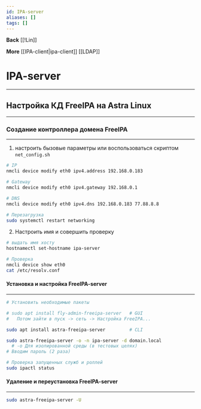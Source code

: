 ```yaml
---
id: IPA-server
aliases: []
tags: []
---
```

**Back**
    [[!Lin]]

**More**
    [[IPA-client|ipa-client]]
    [[LDAP]]

# IPA-server
---

## Настройка КД FreeIPA на Astra Linux
---

### Создание контроллера домена FreeIPA
---
1. настроить бызовые параметры или воспользоваться скриптом `net_config.sh`
```bash
# IP
nmcli device modify eth0 ipv4.address 192.168.0.183

# Gateway
nmcli device modify eth0 ipv4.gateway 192.168.0.1

# DNS
nmcli device modify eth0 ipv4.dns 192.168.0.183 77.88.8.8

# Перезагрузка
sudo systemctl restart networking
```

2. Настроить имя и совершить проверку
```bash
# выдать имя хосту
hostnamectl set-hostname ipa-server

# Проверка
nmcli device show eth0
cat /etc/resolv.conf
```
#### Установка и настройка FreeIPA-server
---
```bash
# Установить необходимые пакеты

# sudo apt install fly-admin-freeipa-server   # GUI
#   Потом зайти в пуск -> сеть -> Настройка FreeIPA...

sudo apt install astra-freeipa-server         # CLI

sudo astra-freeipa-server -o -n ipa-server -d domain.local
  # -o Для изолированной среды (в тестовых целях)
# Вводим пароль (2 раза)

# Проверка запущенных служб и роллей
sudo ipactl status
```

#### Удаление и переустановка FreeIPA-server
---
```bash
sudo astra-freeipa-server -U
```
